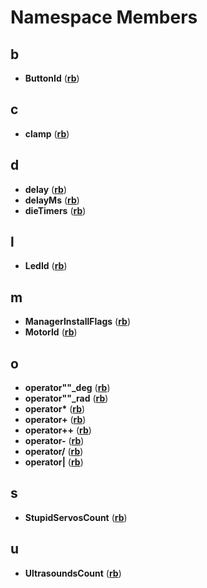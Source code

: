 
# Namespace Members


## b

* **ButtonId** ([**rb**](namespacerb.md))


## c

* **clamp** ([**rb**](namespacerb.md))


## d

* **delay** ([**rb**](namespacerb.md))
* **delayMs** ([**rb**](namespacerb.md))
* **dieTimers** ([**rb**](namespacerb.md))


## l

* **LedId** ([**rb**](namespacerb.md))


## m

* **ManagerInstallFlags** ([**rb**](namespacerb.md))
* **MotorId** ([**rb**](namespacerb.md))


## o

* **operator""\_deg** ([**rb**](namespacerb.md))
* **operator""\_rad** ([**rb**](namespacerb.md))
* **operator\*** ([**rb**](namespacerb.md))
* **operator+** ([**rb**](namespacerb.md))
* **operator++** ([**rb**](namespacerb.md))
* **operator-** ([**rb**](namespacerb.md))
* **operator/** ([**rb**](namespacerb.md))
* **operator|** ([**rb**](namespacerb.md))


## s

* **StupidServosCount** ([**rb**](namespacerb.md))


## u

* **UltrasoundsCount** ([**rb**](namespacerb.md))

